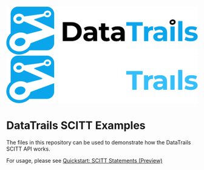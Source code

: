 ![Logo](https://raw.githubusercontent.com/datatrails/datatrails-scitt-samples/main/DataTrails_Horizontal_Logo_Black.png#gh-light-mode-only)
![Logo](https://raw.githubusercontent.com/datatrails/datatrails-scitt-samples/main/DataTrails_Horizontal_Logo_White.png#gh-dark-mode-only)

# DataTrails SCITT Examples

The files in this repository can be used to demonstrate how the DataTrails SCITT API works.

For usage, please see [Quickstart: SCITT Statements (Preview)](https://docs.datatrails.ai/developers/developer-patterns/scitt-api/)
